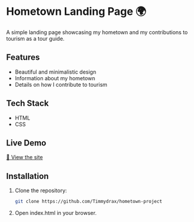 # Hometown Landing Page 🌍

A simple landing page showcasing my hometown and my contributions to tourism as a tour guide.

## Features

- Beautiful and minimalistic design
- Information about my hometown
- Details on how I contribute to tourism

## Tech Stack

- HTML
- CSS

## Live Demo

[🔗 View the site](https://timmydrax.github.io/hometown-project/)

## Installation

1. Clone the repository:

   ```bash
   git clone https://github.com/Timmydrax/hometown-project

   ```

2. Open index.html in your browser.
